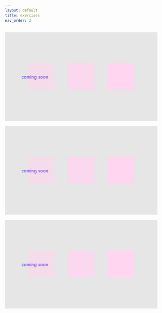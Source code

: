 ```yaml
---
layout: default
title: exercises
nav_order: 2
---
```





![alt text](./assets/placeholder.png "posture-thing")


![alt text](./assets/placeholder.png "aida bellissima")


![alt text](./assets/placeholder.png "aida bellissima")

